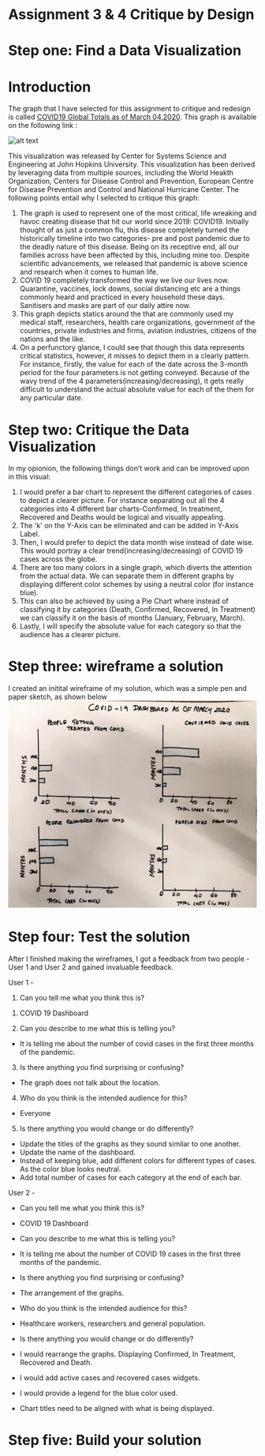 # Assignment 3 & 4 Critique by Design

# Step one: Find a Data Visualization

# Introduction 

The graph that I have selected for this assignment to critique and redesign is called [COVID19 Global Totals as of March 04,2020](https://quinterojs.medium.com/covid-19-infection-growth-rates-lagged-mortality-rates-and-other-interesting-statistics-ff39f5408a21). This graph is available on the following link : 

![alt text](https://miro.medium.com/max/2000/1*LsE11cXBSt43Q9peeMW-WA.png)
 
This visualization was released by Center for Systems Science and Engineering at John Hopkins University. This visualization has been derived by leveraging data from multiple sources, including the World Heakth Organization, Centers for Disease Control and Prevention, European Centre for Disease Prevention and Control and  National Hurricane Center. The following points entail why I selected to critique this graph:

1. The graph is used to represent one of the most critical, life wreaking and havoc creating disease that hit our world since 2019: COVID19. Initially thought of as just a common flu, this disease completely turned the historically timeline into two categories- pre and post pandemic due to the deadly nature of this disease. Being on its receptive end, all our families across have been affected by this, including mine too. Despite scientific advancements, we released that pandemic is above science and research when it comes to human life.
2. COVID 19 completely transformed the way we live our lives now. Quarantine, vaccines, lock downs, social distancing etc are a things commonly heard and practiced in every household these days.  Sanitisers and masks are part of our daily attire now.
3. This graph depicts statics around the that are commonly used my medical staff, researchers, health care organizations, government of the countries, private industries and firms, aviation industries, citizens of the nations and the like.
4. On a perfunctory glance, I could see that though this data represents critical statistics, however, it misses to depict them in a clearly pattern. For instance, firstly, the value for each of the date across the 3-month period for the four parameters is not getting conveyed. Because of the wavy trend of the 4 parameters(increasing/decreasing), it gets really difficult to understand the actual absolute value for each of the them for any particular date.

  
# Step two: Critique the Data Visualization

In my opionion, the following things don’t work and can be improved upon in this visual:

1.  I would prefer a bar chart to represent the different categories of cases to depict a clearer picture. For instance separating out all the 4 categories into 4 different bar charts-Confirmed, In treatment, Recovered and Deaths would be logical and visually appealing.
2.  The 'k' on the Y-Axis can be eliminated and can be added in Y-Axis Label.
3.  Then, I would prefer to depict the data month wise instead of date wise. This would portray a clear trend(increasing/decreasing) of COVID 19 cases across the globe.
4.  There are too many colors in a single graph, which diverts the attention from the actual data. We can separate them in different graphs by displaying different color schemes by using a neutral color (for instance blue).
5. This can also be achieved by using a Pie Chart where instead of classifying it by categories (Death, Confirmed, Recovered, In Treatment) we can classify it on the basis of months (January, February, March).
6. Lastly, I will specify the absolute value for each category so that the audience has a clearer picture.

# Step three: wireframe a solution

I created an initital wireframe of my solution, which was a simple pen and paper sketch, as shown below
![alt text](https://github.com/mohiljainmj/jain-portfolio/blob/main/WireFrame_1.jpeg?raw=true)

# Step four: Test the solution

After I finished making the wireframes, I got a feedback from two people - User 1 and User 2 and gained invaluable feedback.

User 1 - 

1. Can you tell me what you think this is?
<ol>
  <li>COVID 19 Dashboard</li>
</ol>

2. Can you describe to me what this is telling you?
- It is telling me about the number of covid cases in the first three months of the pandemic.

3. Is there anything you find surprising or confusing? 
- The graph does not talk about the location.

4. Who do you think is the intended audience for this?
- Everyone

5. Is there anything you would change or do differently?
- Update the titles of the graphs as they sound similar to one another.
- Update the name of the dashboard.
- Instead of keeping blue, add different colors for different types of cases. As the color blue looks neutral.
- Add total number of cases for each category at the end of each bar.

User 2 - 

- Can you tell me what you think this is?
- COVID 19 Dashboard

- Can you describe to me what this is telling you?
- It is telling me about the number of COVID 19 cases in the first three months of the pandemic.

- Is there anything you find surprising or confusing? 
- The arrangement of the graphs.

- Who do you think is the intended audience for this?
- Healthcare workers, researchers and general population.

- Is there anything you would change or do differently?
- I would rearrange the graphs. Displaying Confirmed, In Treatment, Recovered and Death.
- I would add active cases and recovered cases widgets.
- I would provide a legend for the blue color used.
- Chart titles need to be aligned with what is being displayed.



# Step five: Build your solution 

<div class="flourish-embed flourish-chart" data-src="visualisation/7781695"><script src="https://public.flourish.studio/resources/embed.js"></script></div>
